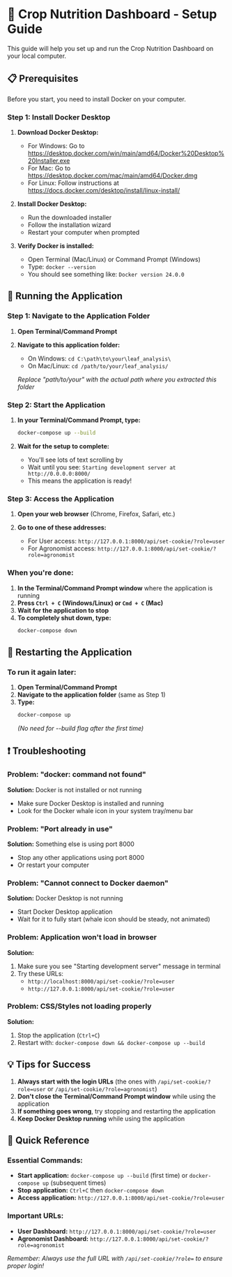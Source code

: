 # 🌱 Crop Nutrition Dashboard - Setup Guide

This guide will help you set up and run the Crop Nutrition Dashboard on your local computer.

## 📋 Prerequisites

Before you start, you need to install Docker on your computer.

### Step 1: Install Docker Desktop

1. **Download Docker Desktop:**
   - For Windows: Go to https://desktop.docker.com/win/main/amd64/Docker%20Desktop%20Installer.exe
   - For Mac: Go to https://desktop.docker.com/mac/main/amd64/Docker.dmg
   - For Linux: Follow instructions at https://docs.docker.com/desktop/install/linux-install/

2. **Install Docker Desktop:**
   - Run the downloaded installer
   - Follow the installation wizard
   - Restart your computer when prompted

3. **Verify Docker is installed:**
   - Open Terminal (Mac/Linux) or Command Prompt (Windows)
   - Type: `docker --version`
   - You should see something like: `Docker version 24.0.0`

## 🚀 Running the Application

### Step 1: Navigate to the Application Folder

1. **Open Terminal/Command Prompt**
2. **Navigate to this application folder:**
   - On Windows: `cd C:\path\to\your\leaf_analysis\`
   - On Mac/Linux: `cd /path/to/your/leaf_analysis/`
   
   *Replace "path/to/your" with the actual path where you extracted this folder*

### Step 2: Start the Application

1. **In your Terminal/Command Prompt, type:**
   ```bash
   docker-compose up --build
   ```

2. **Wait for the setup to complete:**
   - You'll see lots of text scrolling by
   - Wait until you see: `Starting development server at http://0.0.0.0:8000/`
   - This means the application is ready!

### Step 3: Access the Application

1. **Open your web browser** (Chrome, Firefox, Safari, etc.)

2. **Go to one of these addresses:**
   - For User access: `http://127.0.0.1:8000/api/set-cookie/?role=user`
   - For Agronomist access: `http://127.0.0.1:8000/api/set-cookie/?role=agronomist`


### When you're done:

1. **In the Terminal/Command Prompt window** where the application is running
2. **Press `Ctrl + C` (Windows/Linux) or `Cmd + C` (Mac)**
3. **Wait for the application to stop**
4. **To completely shut down, type:**
   ```bash
   docker-compose down
   ```

## 🔄 Restarting the Application

### To run it again later:

1. **Open Terminal/Command Prompt**
2. **Navigate to the application folder** (same as Step 1)
3. **Type:**
   ```bash
   docker-compose up
   ```
   *(No need for --build flag after the first time)*

## ❗ Troubleshooting

### Problem: "docker: command not found"
**Solution:** Docker is not installed or not running
- Make sure Docker Desktop is installed and running
- Look for the Docker whale icon in your system tray/menu bar

### Problem: "Port already in use"
**Solution:** Something else is using port 8000
- Stop any other applications using port 8000
- Or restart your computer

### Problem: "Cannot connect to Docker daemon"
**Solution:** Docker Desktop is not running
- Start Docker Desktop application
- Wait for it to fully start (whale icon should be steady, not animated)

### Problem: Application won't load in browser
**Solution:** 
1. Make sure you see "Starting development server" message in terminal
2. Try these URLs:
   - `http://localhost:8000/api/set-cookie/?role=user`
   - `http://127.0.0.1:8000/api/set-cookie/?role=user`

### Problem: CSS/Styles not loading properly
**Solution:**
1. Stop the application (`Ctrl+C`)
2. Restart with: `docker-compose down && docker-compose up --build`

## 💡 Tips for Success

1. **Always start with the login URLs** (the ones with `/api/set-cookie/?role=user` or `/api/set-cookie/?role=agronomist`)
2. **Don't close the Terminal/Command Prompt window** while using the application
3. **If something goes wrong**, try stopping and restarting the application
4. **Keep Docker Desktop running** while using the application


## 📝 Quick Reference

### Essential Commands:
- **Start application:** `docker-compose up --build` (first time) or `docker-compose up` (subsequent times)
- **Stop application:** `Ctrl+C` then `docker-compose down`
- **Access application:** `http://127.0.0.1:8000/api/set-cookie/?role=user`

### Important URLs:
- **User Dashboard:** `http://127.0.0.1:8000/api/set-cookie/?role=user`
- **Agronomist Dashboard:** `http://127.0.0.1:8000/api/set-cookie/?role=agronomist`

*Remember: Always use the full URL with `/api/set-cookie/?role=` to ensure proper login!* 